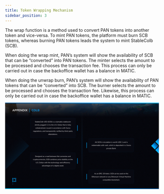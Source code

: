 ```yaml
---
title: Token Wrapping Mechanism
sidebar_position: 3
---
```


The wrap function is a method used to convert PAN tokens into another token and vice-versa. To mint PAN tokens, the platform must burn SCB tokens, whereas burning PAN tokens leads the system to mint StableColb (SCB).

When doing the wrap mint, PAN’s system will show the availability of SCB that can be “converted” into PAN tokens. The minter selects the amount to be processed and chooses the transaction fee. This process can only be carried out in case the backoffice wallet has a balance in MATIC.

When doing the unwrap burn, PAN’s system will show the availability of PAN tokens that can be “converted” into SCB. The burner selects the amount to be processed and chooses the transaction fee. Likewise, this process can only be carried out in case the backoffice wallet has a balance in MATIC. 

![PAN](/img/colb.png)